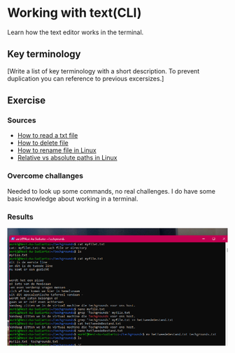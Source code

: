 # Working with text(CLI)
Learn how the text editor works in the terminal.

## Key terminology
[Write a list of key terminology with a short description. To prevent duplication you can reference to previous excersizes.]

## Exercise
### Sources
- [How to read a txt file](https://andysbrainbook.readthedocs.io/en/latest/unix/Unix_03_ReadingTextFiles.html#:~:text=Use%20the%20command%20line%20to,file%20to%20see%20its%20contents.)
- [How to delete file](https://allinfo.space/2019/04/01/het-verwijderen-van-bestanden-en-directories-in-de-linux-terminal/)
- [How to rename file in Linux](https://phoenixnap.com/kb/rename-file-linux)
- [Relative vs absolute paths in Linux](https://www.computernetworkingnotes.com/linux-tutorials/differences-between-absolute-path-and-relative-path-in-linux.html)
  
### Overcome challanges
Needed to look up some commands, no real challenges. I do have some basic knowledge about working in a terminal. 

### Results
![screenshot of ass. 3](../00_includes/03-LIN.png)
